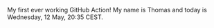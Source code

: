 My first ever working GitHub Action!
My name is Thomas and today is Wednesday, 12 May, 20:35 CEST. 
